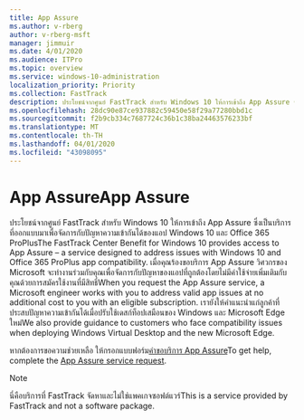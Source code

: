 ```yaml
---
title: App Assure
ms.author: v-rberg
author: v-rberg-msft
manager: jimmuir
ms.date: 4/01/2020
ms.audience: ITPro
ms.topic: overview
ms.service: windows-10-administration
localization_priority: Priority
ms.collection: FastTrack
description: ประโยชน์จากศูนย์ FastTrack สําหรับ Windows 10 ให้การเข้าถึง App Assure ซึ่งเป็นบริการที่ออกแบบมาเพื่อจัดการกับปัญหาความเข้ากันได้ของแอป Windows 10 และ Office 365 ProPlus
ms.openlocfilehash: 28dc90e87ce937882c59450e58f29a77280bbd1c
ms.sourcegitcommit: f2b9cb334c7687724c36b1c38ba24463576233bf
ms.translationtype: MT
ms.contentlocale: th-TH
ms.lasthandoff: 04/01/2020
ms.locfileid: "43098095"
---
```

# <a name="app-assure"></a><span data-ttu-id="0224b-103">App Assure</span><span class="sxs-lookup"><span data-stu-id="0224b-103">App Assure</span></span>

<span data-ttu-id="0224b-104">ประโยชน์จากศูนย์ FastTrack สําหรับ Windows 10 ให้การเข้าถึง App Assure ซึ่งเป็นบริการที่ออกแบบมาเพื่อจัดการกับปัญหาความเข้ากันได้ของแอป Windows 10 และ Office 365 ProPlus</span><span class="sxs-lookup"><span data-stu-id="0224b-104">The FastTrack Center Benefit for Windows 10 provides access to App Assure – a service designed to address issues with Windows 10 and Office 365 ProPlus app compatibility.</span></span> <span data-ttu-id="0224b-105">เมื่อคุณร้องขอบริการ App Assure วิศวกรของ Microsoft จะทํางานร่วมกับคุณเพื่อจัดการกับปัญหาของแอปที่ถูกต้องโดยไม่มีค่าใช้จ่ายเพิ่มเติมกับคุณด้วยการสมัครใช้งานที่มีสิทธิ์</span><span class="sxs-lookup"><span data-stu-id="0224b-105">When you request the App Assure service, a Microsoft engineer works with you to address valid app issues at no additional cost to you with an eligible subscription.</span></span> <span data-ttu-id="0224b-106">เรายังให้คําแนะนําแก่ลูกค้าที่ประสบปัญหาความเข้ากันได้เมื่อปรับใช้เดสก์ท็อปเสมือนของ Windows และ Microsoft Edge ใหม่</span><span class="sxs-lookup"><span data-stu-id="0224b-106">We also provide guidance to customers who face compatibility issues when deploying Windows Virtual Desktop and the new Microsoft Edge.</span></span> 

<span data-ttu-id="0224b-107">หากต้องการขอความช่วยเหลือ ให้กรอกแบบฟอร์ม[คําขอบริการ App Assure](https://go.microsoft.com/fwlink/?linkid=2022721)</span><span class="sxs-lookup"><span data-stu-id="0224b-107">To get help, complete the [App Assure service request](https://go.microsoft.com/fwlink/?linkid=2022721).</span></span>

  > [!NOTE]
> <span data-ttu-id="0224b-108">นี่คือบริการที่ FastTrack จัดหาและไม่ใช่แพคเกจซอฟต์แวร์</span><span class="sxs-lookup"><span data-stu-id="0224b-108">This is a service provided by FastTrack and not a software package.</span></span>
